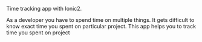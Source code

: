 Time tracking app with Ionic2. 

As a developer you have to spend time on multiple things. It gets difficult to know exact time you spent on particular project. This app helps you to track time you spent on project 
